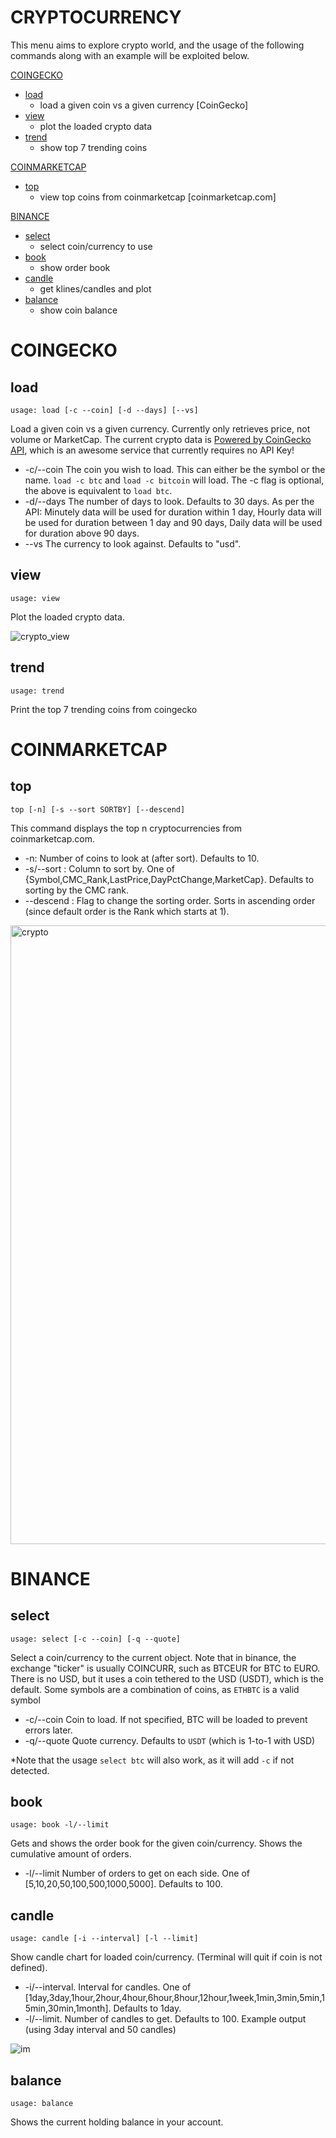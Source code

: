 # CRYPTOCURRENCY

This menu aims to explore crypto world, and the usage of the following commands along with an example will be exploited below.

[COINGECKO](#COINGECKO)
* [load](#load)
  * load a given coin vs a given currency [CoinGecko]
* [view](#view)
  * plot the loaded crypto data
* [trend](#trend)
  * show top 7 trending coins
  
[COINMARKETCAP](#COINMARKETCAP)
* [top](#top)
  * view top coins from coinmarketcap [coinmarketcap.com] 

[BINANCE](#BINANCE)
* [select](#select)
  * select coin/currency to use
* [book](#book)
  * show order book
* [candle](#candle)
  * get klines/candles and plot
* [balance](#balance)
  * show coin balance

# COINGECKO <a name="COINGECKO"></a>
## load  <a name="load"></a>

````
usage: load [-c --coin] [-d --days] [--vs]
````

Load a given coin vs a given currency. Currently only retrieves price, not volume or MarketCap. The current crypto  data is [Powered by CoinGecko API](#https://www.coingecko.com/en), which is an awesome service that currently requires no API Key! 

* -c/--coin The coin you wish to load.  This can either be the symbol or the name.  `load -c btc` and `load -c bitcoin` 
  will load.  The -c flag is optional,  the above is equivalent to `load btc`.
* -d/--days The number of days to look.  Defaults to 30 days.  As per the API: Minutely data will be used for duration within 1 day, 
  Hourly data will be used for duration between 1 day and 90 days, Daily data will be used for duration above 90 days.
* --vs The currency to look against.  Defaults to "usd".


## view  <a name="view"></a>

````
usage: view
````

Plot the loaded crypto data.

![crypto_view](https://user-images.githubusercontent.com/25267873/115787452-20889a80-a3ba-11eb-9216-f7fd1ffc98cf.png)

## trend  <a name="trend"></a>
````
usage: trend
````
Print the top 7 trending coins from coingecko

# COINMARKETCAP <a name="COINMARKETCAP"></a>

## top <a name="top"></a>

````
top [-n] [-s --sort SORTBY] [--descend]
````

This command displays the top n cryptocurrencies from coinmarketcap.com.

* -n: Number of coins to look at (after sort).  Defaults to 10.
* -s/--sort : Column to sort by. One of {Symbol,CMC_Rank,LastPrice,DayPctChange,MarketCap}. Defaults to sorting by the CMC rank.
* --descend : Flag to change the sorting order.  Sorts in ascending order (since default order is the Rank which starts at 1).

<img width="990" alt="crypto" src="https://user-images.githubusercontent.com/25267873/115787544-4746d100-a3ba-11eb-9433-b7cb9142404a.png">

# BINANCE <a name="BINANCE"></a>
## select  <a name="select"></a>

````
usage: select [-c --coin] [-q --quote]
````
Select a coin/currency to the current object.  Note that in binance, the exchange "ticker" is usually COINCURR, such as BTCEUR
for BTC to EURO.  There is no USD, but it uses a coin tethered to the USD (USDT), which is the default.  Some symbols
are a combination of coins, as `ETHBTC` is a valid symbol

* -c/--coin Coin to load. If not specified, BTC will be loaded to prevent errors later.
* -q/--quote  Quote currency.  Defaults to `USDT` (which is 1-to-1 with USD)

*Note that the usage `select btc` will also work, as it will add `-c` if not detected.

## book  <a name="book"></a>
````
usage: book -l/--limit 
````
Gets and shows the order book for the given coin/currency.  Shows the cumulative amount of orders.

* -l/--limit Number of orders to get on each side.  One of [5,10,20,50,100,500,1000,5000].  Defaults to 100.

## candle  <a name="candle"></a>
````
usage: candle [-i --interval] [-l --limit]
````
Show candle chart for loaded coin/currency.  (Terminal will quit if coin is not defined).

* -i/--interval. Interval for candles.  One of [1day,3day,1hour,2hour,4hour,6hour,8hour,12hour,1week,1min,3min,5min,15min,30min,1month].
  Defaults to 1day.
* -l/--limit.  Number of candles to get.  Defaults to 100.
Example output (using 3day interval and 50 candles)
  

![im](https://user-images.githubusercontent.com/18151143/116797645-f455d380-aab5-11eb-8dbb-df257425302d.png)

## balance  <a name="balance"></a>
````
usage: balance
````
Shows the current holding balance in your account.
